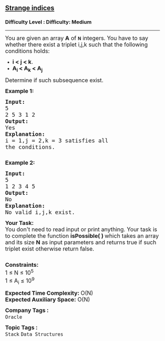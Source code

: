 <h2><a href="https://www.geeksforgeeks.org/problems/strange-indices/1?page=3&company=Oracle&sortBy=submissions">Strange indices</a></h2><h3>Difficulty Level : Difficulty: Medium</h3><hr><div class="problems_problem_content__Xm_eO"><p><span style="font-size: 18px;">You are given an array <strong>A</strong> of </span><strong>N</strong><span style="font-size: 18px;"> integers. You have to say whether there exist a triplet i,j,k</span><span style="font-size: 18px;">&nbsp;such that the following conditions holds:</span></p>
<ul>
<li><span style="font-size: 18px;"><strong>i &lt; j &lt; k</strong></span><span style="font-size: 18px;">.</span></li>
<li><span style="font-size: 18px;"><strong>A<sub>i&nbsp;</sub>&lt; A<sub>k</sub>&nbsp;&lt; A<sub>j</sub></strong></span></li>
</ul>
<p><span style="font-size: 18px;">Determine if such subsequence exist.</span></p>
<p><span style="font-size: 18px;"><strong>Example 1:</strong></span></p>
<pre><span style="font-size: 18px;"><strong>Input:
</strong>5
2 5 3 1 2
<strong>Output:
</strong>Yes
<strong>Explanation:
</strong>i = 1,j = 2,k = 3 satisfies all
the conditions.</span>

</pre>
<p><span style="font-size: 18px;"><strong>Example 2:</strong></span><span style="font-size: 18px;"><strong> </strong></span></p>
<pre><span style="font-size: 18px;"><strong>Input:
</strong>5
1 2 3 4 5
<strong>Output:
</strong>No
<strong>Explanation:
</strong>No valid i,j,k exist.</span>
</pre>
<p><span style="font-size: 18px;"><strong>Your Task:&nbsp;&nbsp;</strong><br>You don't need to read input or print anything. Your task is to complete the function <strong>isPossible( )&nbsp;</strong>which takes an array and its size <strong>N</strong>&nbsp;as input parameters and returns true if such triplet exist otherwise return false.</span><br>&nbsp;</p>
<p><span style="font-size: 18px;"><strong>Constraints:</strong><br>1 ≤ N&nbsp;≤ 10<sup>5</sup><br>1 ≤ A<sub>i</sub>&nbsp;≤ 10<sup>9</sup></span></p>
<p><span style="font-size: 18px;"><strong>Expected Time Complexity:&nbsp;</strong>O(N)<br><strong>Expected Auxiliary Space:</strong>&nbsp;O(N)</span></p></div><p><span style=font-size:18px><strong>Company Tags : </strong><br><code>Oracle</code>&nbsp;<br><p><span style=font-size:18px><strong>Topic Tags : </strong><br><code>Stack</code>&nbsp;<code>Data Structures</code>&nbsp;